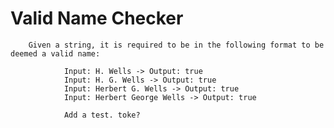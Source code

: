 # Valid Name Checker

        Given a string, it is required to be in the following format to be deemed a valid name:

                Input: H. Wells -> Output: true
                Input: H. G. Wells -> Output: true
                Input: Herbert G. Wells -> Output: true
                Input: Herbert George Wells -> Output: true

                Add a test. toke?